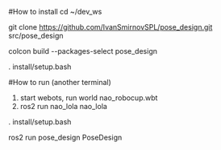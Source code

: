 #How to install
cd ~/dev_ws

git clone https://github.com/IvanSmirnovSPL/pose_design.git src/pose_design

colcon build --packages-select pose_design

. install/setup.bash

#How to run (another terminal)

1. start webots, run world nao_robocup.wbt
2. ros2 run nao_lola nao_lola

. install/setup.bash

ros2 run pose_design PoseDesign
